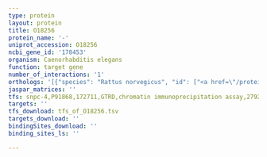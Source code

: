 ```yaml
---
type: protein
layout: protein
title: O18256
protein_name: '-'
uniprot_accession: O18256
ncbi_gene_id: '178453'
organism: Caenorhabditis elegans
function: target gene
number_of_interactions: '1'
orthologs: '[{"species": "Rattus norvegicus", "id": ["<a href=\"/protein/m0r8w8\">M0R8W8</a>"]}, {"species": "Danio rerio", "id": ["<a href=\"/protein/f8w5p0\">F8W5P0</a>"]}, {"species": "Saccharomyces cerevisiae", "id": ["<a href=\"/protein/q05902\">Q05902</a>"]}]'
jaspar_matrices: ''
tfs: snpc-4,P91868,172711,GTRD,chromatin immunoprecipitation assay,27924024%5Buid%5D,No
targets: ''
tfs_download: tfs_of_O18256.tsv
targets_download: ''
bindingSites_download: ''
binding_sites_ls: ''

---
```

